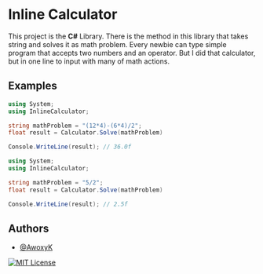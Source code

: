 # Inline Calculator

This project is the **C#** Library. There is the method in this library that takes string and solves it as math problem. Every newbie can type simple program that accepts two numbers and an operator. But I did that calculator, but in one line to input with many of math actions.

## Examples

```c#
using System;
using InlineCalculator;

string mathProblem = "(12*4)-(6*4)/2";
float result = Calculator.Solve(mathProblem)

Console.WriteLine(result); // 36.0f
```

```c#
using System;
using InlineCalculator;

string mathProblem = "5/2";
float result = Calculator.Solve(mathProblem)

Console.WriteLine(result); // 2.5f
```

## Authors

- [@AwoxyK](https://www.github.com/AwoxyK)

[![MIT License](https://img.shields.io/badge/License-MIT-green.svg)](https://choosealicense.com/licenses/mit/)
